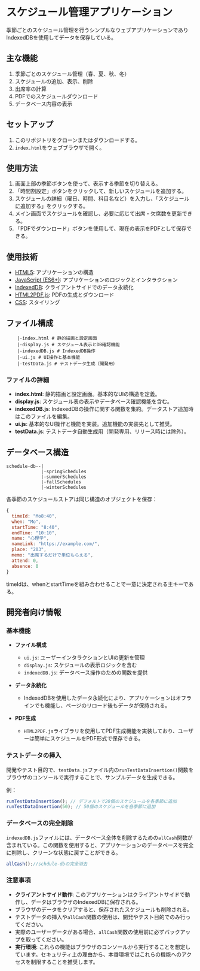 # スケジュール管理アプリケーション

季節ごとのスケジュール管理を行うシンプルなウェブアプリケーションでありIndexedDBを使用してデータを保存している。

## 主な機能

1. 季節ごとのスケジュール管理（春、夏、秋、冬）
2. スケジュールの追加、表示、削除
3. 出席率の計算
4. PDFでのスケジュールダウンロード
5. データベース内容の表示

## セットアップ

1. このリポジトリをクローンまたはダウンロードする。
2. `index.html`をウェブブラウザで開く。

## 使用方法

1. 画面上部の季節ボタンを使って、表示する季節を切り替える。
2. 「時間割設定」ボタンをクリックして、新しいスケジュールを追加する。
3. スケジュールの詳細（曜日、時間、科目名など）を入力し、「スケジュールに追加する」をクリックする。
4. メイン画面でスケジュールを確認し、必要に応じて出席・欠席数を更新できる。
5. 「PDFでダウンロード」ボタンを使用して、現在の表示をPDFとして保存できる。

## 使用技術

- [HTML5](https://developer.mozilla.org/ja/docs/Web/Guide/HTML/HTML5): アプリケーションの構造
- [JavaScript (ES6+)](https://developer.mozilla.org/ja/docs/Web/JavaScript): アプリケーションのロジックとインタラクション
- [IndexedDB](https://developer.mozilla.org/ja/docs/Web/API/IndexedDB_API): クライアントサイドでのデータ永続化
- [HTML2PDF.js](https://ekoopmans.github.io/html2pdf.js/): PDFの生成とダウンロード
- [CSS](https://developer.mozilla.org/ja/docs/Web/CSS): スタイリング

## ファイル構成

```
    |-index.html # 静的描画と設定画面
    |-display.js # スケジュール表示とDB確認機能
    |-indexedDB.js # IndexedDB操作
    |-ui.js # UI操作と基本機能
    |-testData.js # テストデータ生成（開発用）
```

### ファイルの詳細

- **index.html**: 静的描画と設定画面。基本的なUIの構造を定義。
- **display.js**: スケジュール表の表示やデータベース確認機能を含む。
- **indexedDB.js**: IndexedDBの操作に関する関数を集約。データストア追加時はこのファイルを編集。
- **ui.js**: 基本的なUI操作と機能を実装。追加機能の実装先として推奨。
- **testData.js**: テストデータ自動生成用（開発専用、リリース時には除外）。

## データベース構造

```
schedule-db--|
             |-springSchedules
             |-summerSchedules
             |-fallSchedules
             |-winterSchedules
```

各季節のスケジュールストアは同じ構造のオブジェクトを保存：

```javascript
{
  timeId: "Mo8:40",
  when: "Mo",
  startTime: "8:40",
  endTime: "10:10",
  name: "心理学",
  nameLink: "https://example.com/",
  place: "203",
  memo: "出席するだけで単位もらえる",
  attend: 0,
  absence: 0
}
```

timeIdは、whenとstartTimeを組み合わせることで一意に決定される主キーである。

## 開発者向け情報

### 基本機能

- **ファイル構成**
  - `ui.js`: ユーザーインタラクションとUIの更新を管理
  - `display.js`: スケジュールの表示ロジックを含む
  - `indexedDB.js`: データベース操作のための関数を提供

- **データ永続化**
  - IndexedDBを使用したデータ永続化により、アプリケーションはオフラインでも機能し、ページのリロード後もデータが保持される。

- **PDF生成**
  - `HTML2PDF.js`ライブラリを使用してPDF生成機能を実装しており、ユーザーは簡単にスケジュールをPDF形式で保存できる。


### テストデータの挿入

  開発やテスト目的で、`testData.js`ファイル内の`runTestDataInsertion()`関数をブラウザのコンソールで実行することで、サンプルデータを生成できる。

  例：
  ```javascript
  runTestDataInsertion(); // デフォルトで20個のスケジュールを各季節に追加
  runTestDataInsertion(50); // 50個のスケジュールを各季節に追加
  ```
### データベースの完全削除

  `indexedDB.js`ファイルには、データベース全体を削除するための`allCash`関数が含まれている。この関数を使用すると、アプリケーションのデータベースを完全に削除し、クリーンな状態に戻すことができる。
  ```javascript
  allCash();//schdule-dbの完全消去
  ```

### 注意事項

  - **クライアントサイド動作**: このアプリケーションはクライアントサイドで動作し、データはブラウザのIndexedDBに保存される。
  - ブラウザのデータをクリアすると、保存されたスケジュールも削除される。
  - テストデータの挿入や`allCash`関数の使用は、開発やテスト目的でのみ行ってください。
  - 実際のユーザーデータがある場合、`allCash`関数の使用前に必ずバックアップを取ってください。
  - **実行環境**: これらの機能はブラウザのコンソールから実行することを想定しています。セキュリティ上の理由から、本番環境ではこれらの機能へのアクセスを制限することを推奨します。














